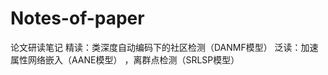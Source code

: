 # Notes-of-paper
论文研读笔记
      精读：类深度自动编码下的社区检测（DANMF模型）
      泛读：加速属性网络嵌入（AANE模型）
      ，离群点检测（SRLSP模型）
